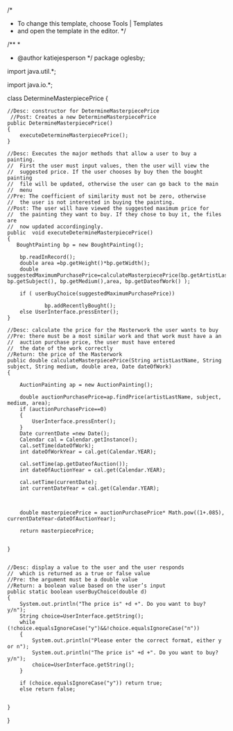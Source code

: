 /*
 * To change this template, choose Tools | Templates
 * and open the template in the editor.
 */

/**
 *
 * @author katiejesperson
 */
 package oglesby;

import java.util.*;

import java.io.*;

class DetermineMasterpiecePrice {




    //Desc: constructor for DetermineMasterpiecePrice
     //Post: Creates a new DetermineMasterpiecePrice
    public DetermineMasterpiecePrice()
    {
        executeDetermineMasterpiecePrice();
    }

    //Desc: Executes the major methods that allow a user to buy a painting.
    //  First the user must input values, then the user will view the
    //  suggested price. If the user chooses by buy then the bought painting
    //  file will be updated, otherwise the user can go back to the main
    //  menu
    //Pre: The coefficient of similarity must not be zero, otherwise
    //  the user is not interested in buying the painting.
    //Post: The user will have viewed the suggested maximum price for
    //  the painting they want to buy. If they chose to buy it, the files are
    //  now updated accordingingly.
    public  void executeDetermineMasterpiecePrice()
    {
       BoughtPainting bp = new BoughtPainting();

        bp.readInRecord();
        double area =bp.getHeight()*bp.getWidth();
        double suggestedMaximumPurchasePrice=calculateMasterpiecePrice(bp.getArtistLastName(), bp.getSubject(), bp.getMedium(),area, bp.getDateofWork() );

        if ( userBuyChoice(suggestedMaximumPurchasePrice))

                bp.addRecentlyBought();
        else UserInterface.pressEnter();
    }

    //Desc: calculate the price for the Masterwork the user wants to buy
    //Pre: there must be a most similar work and that work must have a an
    //  auction purchase price, the user must have entered
    //  the date of the work correctly
    //Return: the price of the Masterwork
    public double calculateMasterpiecePrice(String artistLastName, String subject, String medium, double area, Date dateOfWork)
    {

        AuctionPainting ap = new AuctionPainting();

    	double auctionPurchasePrice=ap.findPrice(artistLastName, subject, medium, area);
        if (auctionPurchasePrice==0)
        {
            UserInterface.pressEnter();
        }
    	Date currentDate =new Date();
    	Calendar cal = Calendar.getInstance();
        cal.setTime(dateOfWork);
        int dateOfWorkYear = cal.get(Calendar.YEAR);

        cal.setTime(ap.getDateofAuction());
        int dateOfAuctionYear = cal.get(Calendar.YEAR);

        cal.setTime(currentDate);
        int currentDateYear = cal.get(Calendar.YEAR);



        double masterpiecePrice = auctionPurchasePrice* Math.pow((1+.085), currentDateYear-dateOfAuctionYear);

        return masterpiecePrice;


    }


    //Desc: display a value to the user and the user responds
    //  which is returned as a true or false value
    //Pre: the argument must be a double value
    //Return: a boolean value based on the user’s input
    public static boolean userBuyChoice(double d)
    {
    	System.out.println("The price is" +d +". Do you want to buy? y/n");
    	String choice=UserInterface.getString();
        while (!choice.equalsIgnoreCase("y")&&!choice.equalsIgnoreCase("n"))
        {
            System.out.println("Please enter the correct format, either y or n");
            System.out.println("The price is" +d +". Do you want to buy? y/n");
            choice=UserInterface.getString();
        }

        if (choice.equalsIgnoreCase("y")) return true;
        else return false;


    }

}

